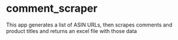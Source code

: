 # comment_scraper
This app generates a list of ASIN URLs, then scrapes comments and product titles and returns an excel file with those data
